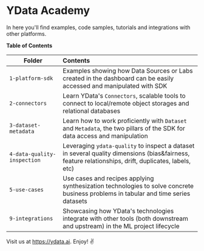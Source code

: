 # YData Academy

In here you'll find examples, code samples, tutorials and integrations with other platforms.

**Table of Contents**

| Folder        | Contents           |
| ------------- |:-------------| 
| `1-platform-sdk`     | Examples showing how Data Sources or Labs created in the dashboard can be easily accessed and manipulated with SDK |
| `2-connectors`     | Learn YData's `Connectors`, scalable tools to connect to local/remote object storages and relational databases  |
| `3-dataset-metadata`      | Learn how to work proficiently with `Dataset` and `Metadata`, the two pillars of the SDK for data access and manipulation |  
| `4-data-quality-inspection` | Leveraging `ydata-quality` to inspect a dataset in several quality dimensions (bias&fairness, feature relationships, drift, duplicates, labels, etc) |    
| `5-use-cases` | Use cases and recipes applying synthesization technologies to solve concrete business problems in tabular and time series datasets |   
| `9-integrations` | Showcasing how YData's technologies integrate with other tools (both downstream and upstream) in the ML project lifecycle  |   

Visit us at https://ydata.ai. Enjoy! ✌️